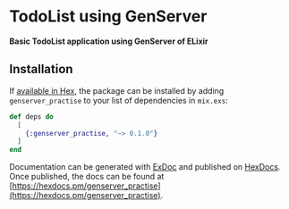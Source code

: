 # TodoList using GenServer

**Basic TodoList application using GenServer of ELixir**

## Installation

If [available in Hex](https://hex.pm/docs/publish), the package can be installed
by adding `genserver_practise` to your list of dependencies in `mix.exs`:

```elixir
def deps do
  [
    {:genserver_practise, "~> 0.1.0"}
  ]
end
```

Documentation can be generated with [ExDoc](https://github.com/elixir-lang/ex_doc)
and published on [HexDocs](https://hexdocs.pm). Once published, the docs can
be found at [https://hexdocs.pm/genserver_practise](https://hexdocs.pm/genserver_practise).

